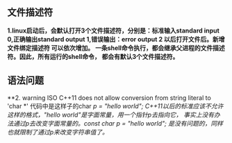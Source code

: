 ## 文件描述符
**1.linux启动后，会默认打开3个文件描述符，分别是：标准输入standard input 0,正确输出standard output 1,错误输出：error output 2
  以后打开文件后。新增文件绑定描述符 可以依次增加。 一条shell命令执行，都会继承父进程的文件描述符。因此，所有运行的shell命令，
  都会有默认3个文件描述符。**

## 语法问题
**2. warning ISO C++11 does not allow conversion from string literal to 'char *'
代码中是这样子的char *p = "hello world"; C++11以后的标准应该不允许这样的格式，"hello world"是字面常量，用一个指针p去指向它，
事实上没有办法通过p去改变字面常量的。const char *p = "hello world"; 是没有问题的，同样也就限制了通过p来改变字符串值了。**
